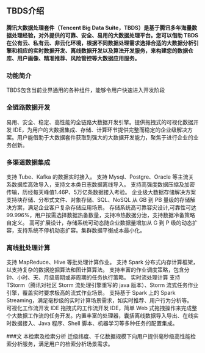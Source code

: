 ## TBDS介绍
#### 腾讯大数据处理套件（Tencent Big Data Suite，TBDS）是基于腾讯多年海量数据处理经验，对外提供的可靠、安全、易用的大数据处理平台。您可以借助 TBDS 在公有云、私有云、非云化环境，根据不同数据处理需求选择合适的大数据分析引擎和相应的实时数据开发、离线数据开发以及算法开发服务，来构建您的数据仓库、用户画像、精准推荐、风险管控等大数据应用服务。   



### 功能简介
TBDS包含当前业界通用的各种组件，能够令用户快速进入开发阶段

### 全链路数据开发
易用、安全、稳定、高性能的全链路大数据开发引擎。提供拖拽式的可视化数据开发 IDE，为用户的大数据集成、存储、计算环节提供完整而稳定的企业级解决方案。用户能借助于大数据套件获取到强大的大数据开发能力，聚焦于进行企业的业务创新。

### 多渠道数据集成
支持 Tube、Kafka 的数据实时接入。
支持 Mysql、Postgre、Oracle 等主流关系数据库高效导入，支持文本类日志数据离线导入。
支持高强度数据压缩及加密传输，历经每天峰值1.46P、5万亿条数据接入考验。
企业级大数据存储解决方案
支持块存储、分布式文件、对象存储、SQL、NoSQL 从 GB 到 PB 量级的存储解决方案，满足企业客户复杂存储应用场景。
存储系统高可靠容灾设计,可靠性可达99.996%，用户按需选择数据热备数量，支持冷热数据分治，支持数据冷备策略自定义。
高可扩展设计，存储系统可动态随企业数据量增加从 G 到 P 级的动态扩容，支持系统不停机动态扩容。集群数据平衡成本最小化。

### 离线批处理计算
支持 MapReduce、Hive 等批处理计算作业。
支持 Spark 分布式内存计算框架，以支持复杂的数据挖掘算法和图计算算法。
支持丰富的作业调度策略，包含分钟、小时、天、月级周期或非周期的任务执行策略。
实时流处理计算
支持 TStorm（腾讯对社区 Storm 流处理引擎重写的 java 版本）、Storm 流式任务作业引擎，覆盖实时要求极高的流式作业场景。
支持基于 Spark 上的 Spark Streaming，满足毫秒级的实时计算场景需求，如实时推荐、用户行为分析等。
可视化工作流开发 IDE
拖拽式的工作流开发 IDE，简单 Web 式拖拽操作来完成整个大数据工作流的任务开发。内置丰富的处理器，囊括离线数据导入导出、在线实时数据接入、Java 程序、Shell 脚本、机器学习等多种任务的配置集成。

###文 本检索及检索分析
迁级纬度、千亿数据规模下向用户提供毫秒级高性能检索分析服务，满足用户的检索分析场景需求。
